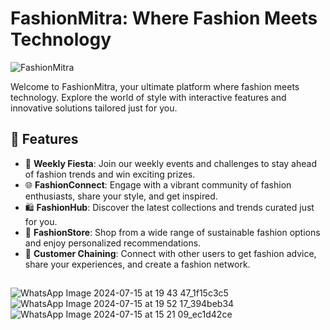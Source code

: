 # FashionMitra: Where Fashion Meets Technology

![FashionMitra](https://github.com/user-attachments/assets/8a3f4d8e-dd24-48f6-a489-aa00fa0596d2)

Welcome to FashionMitra, your ultimate platform where fashion meets technology. Explore the world of style with interactive features and innovative solutions tailored just for you.

## 🌟 Features

- 🎉 **Weekly Fiesta**: Join our weekly events and challenges to stay ahead of fashion trends and win exciting prizes.
- 🌐 **FashionConnect**: Engage with a vibrant community of fashion enthusiasts, share your style, and get inspired.
- 🛍️ **FashionHub**: Discover the latest collections and trends curated just for you.
- 🏬 **FashionStore**: Shop from a wide range of sustainable fashion options and enjoy personalized recommendations.
- 🔗 **Customer Chaining**: Connect with other users to get fashion advice, share your experiences, and create a fashion network.

##
![WhatsApp Image 2024-07-15 at 19 43 47_1f15c3c5](https://github.com/user-attachments/assets/75ba38b6-373c-4a97-8c5e-f4a93c498ff0)
![WhatsApp Image 2024-07-15 at 19 52 17_394beb34](https://github.com/user-attachments/assets/7961d5a3-ea67-4691-ac49-10fadd127355)
![WhatsApp Image 2024-07-15 at 15 21 09_ec1d42ce](https://github.com/user-attachments/assets/f3b24be0-7c25-4d6e-b632-fd71d9ec7a15)

